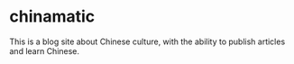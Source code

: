 # chinamatic
This is a blog site about Chinese culture, with the ability to publish articles and learn Chinese.
